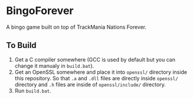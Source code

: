# BingoForever

A bingo game built on top of TrackMania Nations Forever.

## To Build

1. Get a C compiler somewhere (GCC is used by default but you can change it manualy in `build.bat`).
2. Get an OpenSSL somewhere and place it into `openssl/` directory inside this repository.
   So that `.a` and `.dll` files are directly inside `openssl/` directory and `.h` files are inside of `openssl/include/` directory.
3. Run `build.bat`.
